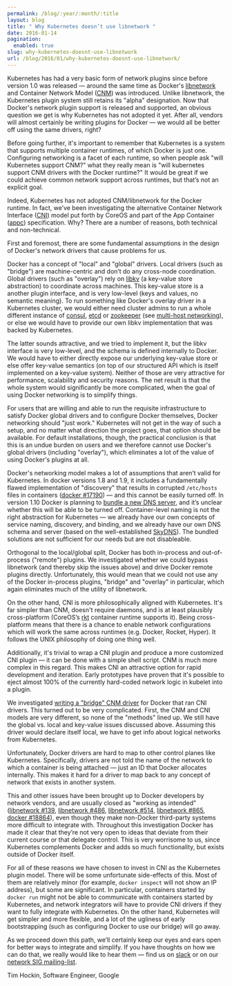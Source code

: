 ```yaml
---
permalink: /blog/:year/:month/:title
layout: blog
title: " Why Kubernetes doesn’t use libnetwork "
date: 2016-01-14
pagination:
  enabled: true
slug: why-kubernetes-doesnt-use-libnetwork
url: /blog/2016/01/why-kubernetes-doesnt-use-libnetwork/
---
```

Kubernetes has had a very basic form of network plugins since before version 1.0 was released — around the same time as Docker's [libnetwork](https://github.com/docker/libnetwork) and Container Network Model ([CNM](https://github.com/docker/libnetwork/blob/master/docs/design.md)) was introduced. Unlike libnetwork, the Kubernetes plugin system still retains its "alpha" designation. Now that Docker's network plugin support is released and supported, an obvious question we get is why Kubernetes has not adopted it yet. After all, vendors will almost certainly be writing plugins for Docker — we would all be better off using the same drivers, right?  

Before going further, it's important to remember that Kubernetes is a system that supports multiple container runtimes, of which Docker is just one. Configuring networking is a facet of each runtime, so when people ask "will Kubernetes support CNM?" what they really mean is "will kubernetes support CNM drivers with the Docker runtime?" It would be great if we could achieve common network support across runtimes, but that’s not an explicit goal.  

Indeed, Kubernetes has not adopted CNM/libnetwork for the Docker runtime. In fact, we’ve been investigating the alternative Container Network Interface ([CNI](https://github.com/appc/cni/blob/master/SPEC.md)) model put forth by CoreOS and part of the App Container ([appc](https://github.com/appc)) specification. Why? There are a number of reasons, both technical and non-technical.  

First and foremost, there are some fundamental assumptions in the design of Docker's network drivers that cause problems for us.  

Docker has a concept of "local" and "global" drivers. Local drivers (such as "bridge") are machine-centric and don’t do any cross-node coordination. Global drivers (such as "overlay") rely on [libkv](https://github.com/docker/libkv) (a key-value store abstraction) to coordinate across machines. This key-value store is a another plugin interface, and is very low-level (keys and values, no semantic meaning). To run something like Docker's overlay driver in a Kubernetes cluster, we would either need cluster admins to run a whole different instance of [consul](https://github.com/hashicorp/consul), [etcd](https://github.com/coreos/etcd) or [zookeeper](https://zookeeper.apache.org/) (see [multi-host networking](https://docs.docker.com/engine/userguide/networking/get-started-overlay/)), or else we would have to provide our own libkv implementation that was backed by Kubernetes.  

The latter sounds attractive, and we tried to implement it, but the libkv interface is very low-level, and the schema is defined internally to Docker. We would have to either directly expose our underlying key-value store or else offer key-value semantics (on top of our structured API which is itself implemented on a key-value system). Neither of those are very attractive for performance, scalability and security reasons. The net result is that the whole system would significantly be more complicated, when the goal of using Docker networking is to simplify things.  

For users that are willing and able to run the requisite infrastructure to satisfy Docker global drivers and to configure Docker themselves, Docker networking should "just work." Kubernetes will not get in the way of such a setup, and no matter what direction the project goes, that option should be available. For default installations, though, the practical conclusion is that this is an undue burden on users and we therefore cannot use Docker's global drivers (including "overlay"), which eliminates a lot of the value of using Docker's plugins at all.  

Docker's networking model makes a lot of assumptions that aren’t valid for Kubernetes. In docker versions 1.8 and 1.9, it includes a fundamentally flawed implementation of "discovery" that results in corrupted `/etc/hosts` files in containers ([docker #17190](https://github.com/docker/docker/issues/17190)) — and this cannot be easily turned off. In version 1.10 Docker is planning to [bundle a new DNS server](https://github.com/docker/docker/issues/17195), and it’s unclear whether this will be able to be turned off. Container-level naming is not the right abstraction for Kubernetes — we already have our own concepts of service naming, discovery, and binding, and we already have our own DNS schema and server (based on the well-established [SkyDNS](https://github.com/skynetservices/skydns)). The bundled solutions are not sufficient for our needs but are not disableable.  

Orthogonal to the local/global split, Docker has both in-process and out-of-process ("remote") plugins. We investigated whether we could bypass libnetwork (and thereby skip the issues above) and drive Docker remote plugins directly. Unfortunately, this would mean that we could not use any of the Docker in-process plugins, "bridge" and "overlay" in particular, which again eliminates much of the utility of libnetwork.  

On the other hand, CNI is more philosophically aligned with Kubernetes. It's far simpler than CNM, doesn't require daemons, and is at least plausibly cross-platform (CoreOS’s [rkt](https://coreos.com/rkt/docs/) container runtime supports it). Being cross-platform means that there is a chance to enable network configurations which will work the same across runtimes (e.g. Docker, Rocket, Hyper). It follows the UNIX philosophy of doing one thing well.  

Additionally, it's trivial to wrap a CNI plugin and produce a more customized CNI plugin — it can be done with a simple shell script. CNM is much more complex in this regard. This makes CNI an attractive option for rapid development and iteration. Early prototypes have proven that it's possible to eject almost 100% of the currently hard-coded network logic in kubelet into a plugin.  

We investigated [writing a "bridge" CNM driver](https://groups.google.com/forum/#!topic/kubernetes-sig-network/5MWRPxsURUw) for Docker that ran CNI drivers. This turned out to be very complicated. First, the CNM and CNI models are very different, so none of the "methods" lined up. We still have the global vs. local and key-value issues discussed above. Assuming this driver would declare itself local, we have to get info about logical networks from Kubernetes.  

Unfortunately, Docker drivers are hard to map to other control planes like Kubernetes. Specifically, drivers are not told the name of the network to which a container is being attached — just an ID that Docker allocates internally. This makes it hard for a driver to map back to any concept of network that exists in another system.  

This and other issues have been brought up to Docker developers by network vendors, and are usually closed as "working as intended" ([libnetwork #139](https://github.com/docker/libnetwork/issues/139), [libnetwork #486](https://github.com/docker/libnetwork/issues/486), [libnetwork #514](https://github.com/docker/libnetwork/pull/514), [libnetwork #865](https://github.com/docker/libnetwork/issues/865), [docker #18864](https://github.com/docker/docker/issues/18864)), even though they make non-Docker third-party systems more difficult to integrate with. Throughout this investigation Docker has made it clear that they’re not very open to ideas that deviate from their current course or that delegate control. This is very worrisome to us, since Kubernetes complements Docker and adds so much functionality, but exists outside of Docker itself.  

For all of these reasons we have chosen to invest in CNI as the Kubernetes plugin model. There will be some unfortunate side-effects of this. Most of them are relatively minor (for example, `docker inspect` will not show an IP address), but some are significant. In particular, containers started by `docker run` might not be able to communicate with containers started by Kubernetes, and network integrators will have to provide CNI drivers if they want to fully integrate with Kubernetes. On the other hand, Kubernetes will get simpler and more flexible, and a lot of the ugliness of early bootstrapping (such as configuring Docker to use our bridge) will go away.  

As we proceed down this path, we’ll certainly keep our eyes and ears open for better ways to integrate and simplify. If you have thoughts on how we can do that, we really would like to hear them — find us on [slack](http://slack.k8s.io/) or on our [network SIG mailing-list](https://groups.google.com/forum/#!forum/kubernetes-sig-network).  

Tim Hockin, Software Engineer, Google
